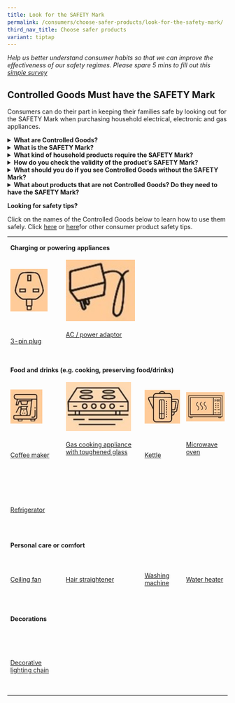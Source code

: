 ```yaml
---
title: Look for the SAFETY Mark
permalink: /consumers/choose-safer-products/look-for-the-safety-mark/
third_nav_title: Choose safer products
variant: tiptap
---
```

<p><em>Help us better understand consumer habits so that we can improve the effectiveness of our safety regimes. Please spare 5 mins to fill out this <a href="https://form.gov.sg/63a160c3cf15ee00129a4ab4" rel="noopener noreferrer nofollow" target="_blank">simple survey</a></em>
</p>
<p></p>
<h2>Controlled Goods Must have the SAFETY Mark</h2>
<p>Consumers can do their part in keeping their families safe by looking
out for the SAFETY Mark when purchasing household electrical, electronic
and gas appliances.</p>
<p></p>
<div data-type="detailGroup" class="isomer-accordion isomer-accordion-white">
<details class="isomer-details">
<summary><strong>What are Controlled Goods?</strong>
</summary>
<div data-type="detailsContent" class="isomer-details-content">
<p>There are 33 categories of common household electrical and gas appliances
and accessories that are regulated as <strong>Controlled Goods</strong> in
Singapore, under the Consumer Protection (Safety Requirements) Regulations
(CPSR). Controlled Goods must be tested to specified safety standards and
affixed with the SAFETY Mark before they can be sold in Singapore. These
include testing for safety measures against fire, electric shock, explosion
and other hazards that could result in injury, death or property damage.</p>
<p></p>
<p>Consumers are strongly advised to buy only Controlled Goods that are affixed
with a valid SAFETY Mark.</p>
</div>
</details>
<details class="isomer-details">
<summary><strong>What is the SAFETY Mark?</strong>
</summary>
<div data-type="detailsContent" class="isomer-details-content">
<p>The SAFETY Mark must be affixed on Controlled Goods that have been tested
and certified to be compliant with the relevant safety standards, before
they can be supplied in Singapore. It indicates that the Controlled Goods
are likely to come with internal safeguards to protect against fire and
electrical hazards.</p>
<div class="isomer-image-wrapper">
<img style="width: 100%" height="auto" width="100%" alt="safety mark" src="/images/about-us/safety-mark.jpg">
</div>
<p>Controlled Goods (or their packaging) must be affixed with the SAFETY
Mark in a prominent location. The Mark consists of the “safety logo” and
the words “SAFETY MARK” in a rectangle on the right. Each SAFETY Mark.
&nbsp;has a unique 8-digit registration number, which can be traced to
the registrant and the registered models.</p>
<p></p>
<p>In addition, appliances with a 3-pin plug need to have two SAFETY Marks
on them. One on the appliance and another on the plug.</p>
<div class="isomer-image-wrapper">
<img style="width: 100%" height="auto" width="100%" alt="appliance with 3 pins" src="/images/consumers/choose-safer-products/about-the-safety-mark/appliance-with-3pins.png">
</div>
</div>
</details>
<details class="isomer-details">
<summary><strong>What kind of household products require the SAFETY Mark?</strong>
</summary>
<div data-type="detailsContent" class="isomer-details-content">
<p>The 33 categories of Controlled Goods are:</p>
<div class="isomer-image-wrapper">
<img style="width: 100%" height="auto" width="100%" alt="33 categories of Controlled Goods" src="/images/about-us/33-categories-controlled-goods/33-cgs-updated.jpg">
</div>
<p></p>
</div>
</details>
<details class="isomer-details">
<summary><strong>How do you check the validity of the product’s SAFETY Mark?</strong>
</summary>
<div data-type="detailsContent" class="isomer-details-content">
<table style="minWidth: 50px">
<colgroup>
<col>
<col>
</colgroup>
<tbody>
<tr>
<th rowspan="1" colspan="1">
<p>Steps</p>
</th>
<th rowspan="1" colspan="1">
<p>Description</p>
</th>
</tr>
<tr>
<td rowspan="1" colspan="1">
<p><strong>1</strong>
</p>
</td>
<td rowspan="1" colspan="1">
<p>Visit <a href="https://www.go.gov.sg/safety-mark" rel="noopener noreferrer nofollow" target="_blank">go.gov.sg/safety-mark</a> to
access the Register of Registered Controlled Goods.</p>
</td>
</tr>
<tr>
<td rowspan="1" colspan="1">
<p><strong>2</strong>
</p>
</td>
<td rowspan="1" colspan="1">
<p>Enter the product's model number or the 8-digit registration number indicated
on the SAFETY Mark label, then press 'Search'.</p>
</td>
</tr>
<tr>
<td rowspan="1" colspan="1">
<p><strong>3</strong>
</p>
</td>
<td rowspan="1" colspan="1">
<p>Verify that the SAFETY Mark is not expired, and ensure that the product
information in the search results matches the product you're checking.</p>
</td>
</tr>
</tbody>
</table>
<p></p>
</div>
</details>
<details class="isomer-details">
<summary><strong>What should you do if you see Controlled Goods without the SAFETY Mark?</strong>
</summary>
<div data-type="detailsContent" class="isomer-details-content">
<p>It is <strong>illegal</strong> to advertise or supply Controlled Goods without
the SAFETY Mark in Singapore. If you are aware of anyone who is advertising
or supplying such Controlled Goods, please provide us with the relevant
information (e.g. product type, brand/model, name of company, location
/ webpage link, photographs, etc.), so that appropriate enforcement action
may be taken against the supplier. You can contact us&nbsp;at&nbsp;<a rel="noopener noreferrer nofollow" target="_blank">consumerproductsafety@enterprisesg.gov.sg</a>&nbsp;or
6898 1800.</p>
</div>
</details>
<details class="isomer-details">
<summary><strong>What about products that are not Controlled Goods? Do they need to have the SAFETY Mark?</strong>
</summary>
<div data-type="detailsContent" class="isomer-details-content">
<p>No. You may find out more about general consumer goods <a href="https://www.consumerproductsafety.gov.sg/consumers/choose-safer-products/choose-safer-consumer-goods/" rel="noopener noreferrer nofollow" target="_blank">here</a>.</p>
</div>
</details>
</div>
<p><strong>Looking for safety tips?</strong>
</p>
<p>Click on the names of the Controlled Goods below to learn how to use them
safely. Click <a href="http://www.consumerproductsafety.gov.sg/consumers/product-safety-tips/electronics-and-appliances/" rel="noopener noreferrer nofollow" target="_blank">here</a> or
<a href="http://www.consumerproductsafety.gov.sg/consumers/product-safety-tips/home-appliances-and-furniture/" rel="noopener noreferrer nofollow" target="_blank">here</a>for other consumer product safety tips.</p>
<table style="minWidth: 100px">
<colgroup>
<col>
<col>
<col>
<col>
</colgroup>
<tbody>
<tr>
<td rowspan="1" colspan="4">
<p><strong>Charging or powering appliances</strong>
</p>
</td>
</tr>
<tr>
<td rowspan="1" colspan="1">
<div class="isomer-image-wrapper">
<img style="width: 75%;" height="auto" width="100%" alt="" src="/images/consumers/CG Icons/3_pin_plug.jpg">
</div>
</td>
<td rowspan="1" colspan="1">
<div class="isomer-image-wrapper">
<img style="width: 95%;" height="auto" width="100%" alt="" src="/images/consumers/CG Icons/AC_adaptor.jpg">
</div>
</td>
<td rowspan="1" colspan="1">
<p>&nbsp;</p>
</td>
<td rowspan="1" colspan="1">
<p>&nbsp;</p>
</td>
</tr>
<tr>
<td rowspan="1" colspan="1">
<p><a href="https://www.consumerproductsafety.gov.sg/types-of-mains-plugs-suitable-for-use-in-singapore" rel="noopener noreferrer nofollow" target="_blank">3-pin plug</a>
</p>
</td>
<td rowspan="1" colspan="1">
<p><a href="https://www.consumerproductsafety.gov.sg/safety-tips-on-power-adaptors" rel="noopener noreferrer nofollow" target="_blank">AC / power adaptor</a>
</p>
<p>&nbsp;</p>
</td>
<td rowspan="1" colspan="1">
<p>&nbsp;</p>
</td>
<td rowspan="1" colspan="1">
<p>&nbsp;</p>
</td>
</tr>
<tr>
<td rowspan="1" colspan="4">
<p><strong>Food and drinks (e.g. cooking, preserving food/drinks)</strong>
</p>
</td>
</tr>
<tr>
<td rowspan="1" colspan="1">
<div class="isomer-image-wrapper">
<img style="width: 65%;" height="auto" width="100%" alt="" src="/images/consumers/CG Icons/Coffeemaker.jpg">
</div>
</td>
<td rowspan="1" colspan="1">
<div class="isomer-image-wrapper">
<img style="width: 90%;" height="auto" width="100%" alt="" src="/images/consumers/CG Icons/Gas_cooking_appliance.jpg">
</div>
</td>
<td rowspan="1" colspan="1">
<div class="isomer-image-wrapper">
<img style="width: 100%" height="auto" width="100%" alt="" src="/images/consumers/CG Icons/Kettle.jpg">
</div>
</td>
<td rowspan="1" colspan="1">
<div class="isomer-image-wrapper">
<img style="width: 100%" height="auto" width="100%" alt="" src="/images/consumers/CG Icons/Microwave_oven.jpg">
</div>
</td>
</tr>
<tr>
<td rowspan="1" colspan="1">
<p><a href="https://www.consumerproductsafety.gov.sg/tips-to-keep-your-home-safe-from-electrical-hazards/" rel="noopener noreferrer nofollow" target="_blank">Coffee maker</a>
</p>
</td>
<td rowspan="1" colspan="1">
<p><a href="https://www.consumerproductsafety.gov.sg/using-and-maintaining-toughened-glass-in-cooking-appliances/" rel="noopener noreferrer nofollow" target="_blank">Gas cooking appliance with toughened glass</a>
</p>
<p>&nbsp;</p>
</td>
<td rowspan="1" colspan="1">
<p><a href="https://www.consumerproductsafety.gov.sg/tips-to-keep-your-home-safe-from-electrical-hazards/" rel="noopener noreferrer nofollow" target="_blank">Kettle</a>
</p>
</td>
<td rowspan="1" colspan="1">
<p><a href="https://www.consumerproductsafety.gov.sg/tips-to-keep-your-home-safe-from-electrical-hazards/" rel="noopener noreferrer nofollow" target="_blank">Microwave oven</a>
</p>
<p>&nbsp;</p>
</td>
</tr>
<tr>
<td rowspan="1" colspan="1">
<p></p>
</td>
<td rowspan="1" colspan="1">
<p>&nbsp;</p>
</td>
<td rowspan="1" colspan="1">
<p>&nbsp;</p>
</td>
<td rowspan="1" colspan="1">
<p>&nbsp;</p>
</td>
</tr>
<tr>
<td rowspan="1" colspan="1">
<p><a href="https://www.consumerproductsafety.gov.sg/risk-of-using-hydrocarbon-refrigerants-at-home/" rel="noopener noreferrer nofollow" target="_blank">Refrigerator</a>
</p>
<p>&nbsp;</p>
</td>
<td rowspan="1" colspan="1">
<p>&nbsp;</p>
</td>
<td rowspan="1" colspan="1">
<p>&nbsp;</p>
</td>
<td rowspan="1" colspan="1">
<p>&nbsp;</p>
</td>
</tr>
<tr>
<td rowspan="1" colspan="4">
<p><strong>Personal care or comfort</strong>
</p>
</td>
</tr>
<tr>
<td rowspan="1" colspan="1">
<p></p>
</td>
<td rowspan="1" colspan="1">
<p></p>
</td>
<td rowspan="1" colspan="1">
<p></p>
</td>
<td rowspan="1" colspan="1">
<p></p>
</td>
</tr>
<tr>
<td rowspan="1" colspan="1">
<p><a href="https://www.consumerproductsafety.gov.sg/safety-tips-on-ceiling-fans" rel="noopener noreferrer nofollow" target="_blank">Ceiling fan</a>
</p>
<p>&nbsp;</p>
</td>
<td rowspan="1" colspan="1">
<p><a href="https://www.consumerproductsafety.gov.sg/safety-tips-on-hair-straighteners" rel="noopener noreferrer nofollow" target="_blank">Hair straightener</a>
</p>
<p>&nbsp;</p>
</td>
<td rowspan="1" colspan="1">
<p><a href="https://www.consumerproductsafety.gov.sg/safety-tips-on-washing-machines-and-tumble-dryers/" rel="noopener noreferrer nofollow" target="_blank">Washing machine</a>
</p>
<p>&nbsp;</p>
</td>
<td rowspan="1" colspan="1">
<p><a href="https://www.consumerproductsafety.gov.sg/safety-tips-on-water-heaters/" rel="noopener noreferrer nofollow" target="_blank">Water heater</a>
</p>
<p>&nbsp;</p>
</td>
</tr>
<tr>
<td rowspan="1" colspan="4">
<p><strong>Decorations</strong>
</p>
</td>
</tr>
<tr>
<td rowspan="1" colspan="1">
<p></p>
</td>
<td rowspan="1" colspan="1">
<p>&nbsp;</p>
</td>
<td rowspan="1" colspan="1">
<p>&nbsp;</p>
</td>
<td rowspan="1" colspan="1">
<p>&nbsp;</p>
</td>
</tr>
<tr>
<td rowspan="1" colspan="1">
<p><a href="https://www.consumerproductsafety.gov.sg/safety-tips-on-decorative-lighting" rel="noopener noreferrer nofollow" target="_blank">Decorative lighting chain</a>
</p>
<p>&nbsp;</p>
</td>
<td rowspan="1" colspan="1">
<p>&nbsp;</p>
</td>
<td rowspan="1" colspan="1">
<p>&nbsp;</p>
</td>
<td rowspan="1" colspan="1">
<p>&nbsp;</p>
</td>
</tr>
</tbody>
</table>
<p></p>